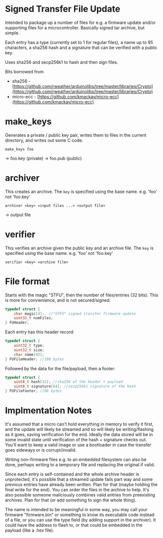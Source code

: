 Signed Transfer File Update
======================

Intended to package up a number of files for e.g. a firmware update and/or supporting files for a microcontroller. Basically signed tar archive, but simple. 

Each entry has a type (currently set to 1 for regular files), a name up to 95 characters, a sha256 hash and a signature that can be verified with a public key.

Uses sha256 and secp256k1 to hash and then sign files.

Bits borrowed from

* sha256 - [https://github.com/rweather/arduinolibs/tree/master/libraries/Crypto](https://github.com/rweather/arduinolibs/tree/master/libraries/Crypto)
* micro-ecc - [https://github.com/kmackay/micro-ecc](https://github.com/kmackay/micro-ecc)


make_keys
============

Generates a private / public key pair, writes them to files in the current directory, and writes out some C code.

```
make_keys foo
```
-> foo.key (private)
-> foo.pub (public)


archiver
============

This creates an archive. The `key` is specified using the base name. e.g. 'foo' not 'foo.key'
```
archiver <key> <input files ...> <output file>
```
-> output file


verifier
============

This verifies an archive given the public key and an archive file. The `key` is specified using the base name. e.g. 'foo' not 'foo.key'

```
verifier <key> <archive file>
```

File format
============

Starts with the magic "STFU", then the number of files/entries (32 bits). This is more for convienience, and is not secured/signed.

```c
typedef struct {
    char magic[4];  //"STFU" signed transfer firmware update
    uint32_t numFiles;
} FUHeader;
```

Each entry has this header record:

```c
typedef struct {
    uint32_t type;
    uint32_t size;
    char name[92];
} FUFileHeader; //100 bytes
```

Followed by the data for the file/payload, then a footer:

```c
typedef struct {
	uint8_t hash[32]; //sha256 of the header + payload
	uint8_t signature[64]; //secp256k1 signature of the hash
} FUFileFooter; //96 bytes

```

Implmentation Notes
============

It's assumed that a micro can't hold everything in memory to verify it first, and the update will likely be streamed and so will likely be writing/flashing as it goes, saving verification for the end. Ideally the data stored will be in some invalid state until verification of the hash + signature checks out. You'll want to keep a valid image or use a bootloader in case the transfer goes sideways or is corrupt/invalid.

Writing non-firmware files e.g. to an embedded filesystem can also be done, perhaps writing to a temporary file and replacing the original if valid.

Since each entry is self-contained and the whole archive header is unprotected, it's possible that a streamed update fails part way and some previous entries have already been written. Plan for that (maybe holding the final write for the end). You can order the files in the archive to help. It's also possible someone maliciously combines valid entries from preexisting archives. Plan for that (or add something to sign the whole thing).

The name is intended to be meaningful in some way, you may call your firmware "firmware.bin" or something to know its executable code instead of a file, or you can use the type field (by adding support in the archiver). It could have the address to flash to, or that could be embedded in the payload (like a .hex file).
